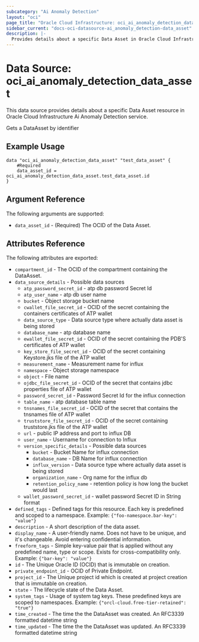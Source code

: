 ```yaml
---
subcategory: "Ai Anomaly Detection"
layout: "oci"
page_title: "Oracle Cloud Infrastructure: oci_ai_anomaly_detection_data_asset"
sidebar_current: "docs-oci-datasource-ai_anomaly_detection-data_asset"
description: |-
  Provides details about a specific Data Asset in Oracle Cloud Infrastructure Ai Anomaly Detection service
---
```


# Data Source: oci_ai_anomaly_detection_data_asset
This data source provides details about a specific Data Asset resource in Oracle Cloud Infrastructure Ai Anomaly Detection service.

Gets a DataAsset by identifier

## Example Usage

```hcl
data "oci_ai_anomaly_detection_data_asset" "test_data_asset" {
	#Required
	data_asset_id = oci_ai_anomaly_detection_data_asset.test_data_asset.id
}
```

## Argument Reference

The following arguments are supported:

* `data_asset_id` - (Required) The OCID of the Data Asset.


## Attributes Reference

The following attributes are exported:

* `compartment_id` - The OCID of the compartment containing the DataAsset.
* `data_source_details` - Possible data sources
	* `atp_password_secret_id` - atp db password Secret Id
	* `atp_user_name` - atp db user name
	* `bucket` - Object storage bucket name
	* `cwallet_file_secret_id` - OCID of the secret containing the containers certificates of ATP wallet
	* `data_source_type` - Data source type where actually data asset is being stored
	* `database_name` - atp database name
	* `ewallet_file_secret_id` - OCID of the secret containing the PDB'S certificates of ATP wallet
	* `key_store_file_secret_id` - OCID of the secret containing Keystore.jks file of the ATP wallet
	* `measurement_name` - Measurement name for influx
	* `namespace` - Object storage namespace
	* `object` - File name
	* `ojdbc_file_secret_id` - OCID of the secret that contains jdbc properties file of ATP wallet
	* `password_secret_id` - Password Secret Id for the influx connection
	* `table_name` - atp database table name
	* `tnsnames_file_secret_id` - OCID of the secret that contains the tnsnames file of ATP wallet
	* `truststore_file_secret_id` - OCID of the secret containing truststore.jks file of the ATP wallet
	* `url` - public IP address and port to influx DB
	* `user_name` - Username for connection to Influx
	* `version_specific_details` - Possible data sources
		* `bucket` - Bucket Name for influx connection
		* `database_name` - DB Name for influx connection
		* `influx_version` - Data source type where actually data asset is being stored
		* `organization_name` - Org name for the influx db
		* `retention_policy_name` - retention policy is how long the bucket would last
	* `wallet_password_secret_id` - wallet password Secret ID in String format
* `defined_tags` - Defined tags for this resource. Each key is predefined and scoped to a namespace. Example: `{"foo-namespace.bar-key": "value"}` 
* `description` - A short description of the data asset.
* `display_name` - A user-friendly name. Does not have to be unique, and it's changeable. Avoid entering confidential information.
* `freeform_tags` - Simple key-value pair that is applied without any predefined name, type or scope. Exists for cross-compatibility only. Example: `{"bar-key": "value"}` 
* `id` - The Unique Oracle ID (OCID) that is immutable on creation.
* `private_endpoint_id` - OCID of Private Endpoint.
* `project_id` - The Unique project id which is created at project creation that is immutable on creation.
* `state` - The lifecycle state of the Data Asset.
* `system_tags` - Usage of system tag keys. These predefined keys are scoped to namespaces. Example: `{"orcl-cloud.free-tier-retained": "true"}` 
* `time_created` - The time the the DataAsset was created. An RFC3339 formatted datetime string
* `time_updated` - The time the the DataAsset was updated. An RFC3339 formatted datetime string


